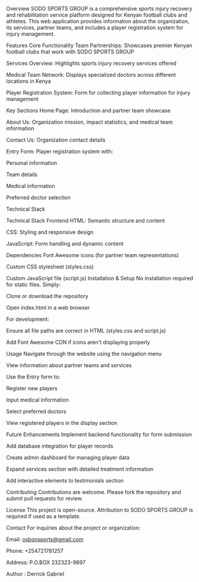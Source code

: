 
Overview
SODO SPORTS GROUP is a comprehensive sports injury recovery and rehabilitation service platform designed for Kenyan football clubs and athletes. This web application provides information about the organization, its services, partner teams, and includes a player registration system for injury management.

Features
Core Functionality
Team Partnerships: Showcases premier Kenyan football clubs that work with SODO SPORTS GROUP

Services Overview: Highlights sports injury recovery services offered

Medical Team Network: Displays specialized doctors across different locations in Kenya

Player Registration System: Form for collecting player information for injury management
 
 Key Sections
Home Page: Introduction and partner team showcase

About Us: Organization mission, impact statistics, and medical team information

Contact Us: Organization contact details

Entry Form: Player registration system with:

Personal information

Team details

Medical information

Preferred doctor selection

Technical Stack

Technical Stack
Frontend
HTML: Semantic structure and content

CSS: Styling and responsive design

JavaScript: Form handling and dynamic content

Dependencies
Font Awesome icons (for partner team representations)

Custom CSS stylesheet (styles.css)

Custom JavaScript file (script.js)
Installation & Setup
No installation required for static files. Simply:

Clone or download the repository

Open index.html in a web browser

For development:

Ensure all file paths are correct in HTML (styles.css and script.js)

Add Font Awesome CDN if icons aren't displaying properly

Usage
Navigate through the website using the navigation menu

View information about partner teams and services

Use the Entry form to:

Register new players

Input medical information

Select preferred doctors

View registered players in the display section

Future Enhancements
Implement backend functionality for form submission

Add database integration for player records

Create admin dashboard for managing player data

Expand services section with detailed treatment information

Add interactive elements to testimonials section

Contributing
Contributions are welcome. Please fork the repository and submit pull requests for review.

License
This project is open-source. Attribution to SODO SPORTS GROUP is required if used as a template.

Contact
For inquiries about the project or organization:

Email: osbonsports@gmail.com

Phone: +254721781257

Address: P.O.BOX 232323-9897

Author : Derrick Gabriel